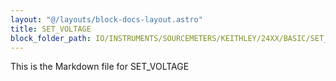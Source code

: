 ```yaml
---
layout: "@/layouts/block-docs-layout.astro"
title: SET_VOLTAGE
block_folder_path: IO/INSTRUMENTS/SOURCEMETERS/KEITHLEY/24XX/BASIC/SET_VOLTAGE
---
```


This is the Markdown file for SET_VOLTAGE

